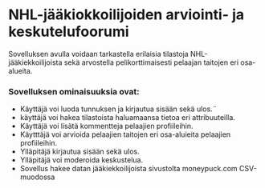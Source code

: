 # NHL-jääkiokkoilijoiden arviointi- ja keskutelufoorumi

Sovelluksen avulla voidaan tarkastella erilaisia tilastoja NHL-jääkiekkoilijoista sekä arvostella pelikorttimaisesti pelaajan taitojen eri osa-alueita.

### Sovelluksen ominaisuuksia ovat:

* Käyttäjä voi luoda tunnuksen ja kirjautua sisään sekä ulos.¨
* käyttäjä voi hakea tilastoista haluamaansa tietoa eri attribuuteilla.
* Käyttäjä voi lisätä kommentteja pelaajien profiileihin.
* Käytttäjä voi arvioida pelaajien taitojen eri osa-aluieita pelaajien profiileihin.
* Ylläpitäjä kirjautua sisään sekä ulos. 
* Ylläpitäjä voi moderoida keskustelua.
* Sovellus hakee datan jääkiekkoilijoista sivustolta moneypuck.com CSV-muodossa
